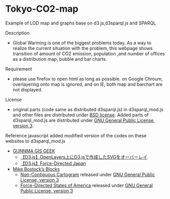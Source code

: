 # Tokyo-CO2-map
Example of LOD map and graphs base on d3.js,d3sparql.js and SPARQL

Description
- Global Warming is one of the biggest problems today. As a way to realize the current situation with the problem, this webpage shows transition of amount of CO2 emission, population ,and number of offices as a distribution map, bubble and bar charts.

Requirement
- please use firefox to open html as long as possible. on Google Chroum, overlayering onto map is ignored, and on IE, both map and barchart are not displayed.

License
- original parts (code same as distributed d3sparql.js) in d3sparql_mod.js and other files are distributed under [BSD license](https://opensource.org/licenses/BSD-3-Clause). Added parts of d3sparql_mod.js are distributed under [GNU General Public License, version 3](https://opensource.org/licenses/GPL-3.0).

Reference
javascript
added modified version of the codes on these websites to d3sparql_mod.js
- [GUNNMA GIS GEEK](http://shimz.me/blog/)
  - [【D3.js】OpenLayers上にD3.jsで作成したSVGをオーバーレイ ](http://shimz.me/blog/d3-js/2831) 
  - [【D3.js】Force-Directed Japan ](http://shimz.me/blog/d3-js/3742)
- [Mike Bostock’s Blocks ](http://bl.ocks.org/mbostock)
  - [Non-Contiguous Cartogram](http://bl.ocks.org/mbostock/4055908) released under [GNU General Public License, version 3](https://opensource.org/licenses/GPL-3.0)
  - [Force-Directed States of America](http://bl.ocks.org/mbostock/1073373) released under [GNU General Public License, version 3](https://opensource.org/licenses/GPL-3.0)
